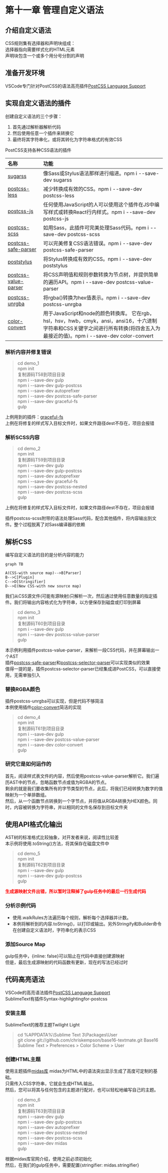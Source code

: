 # 第十一章 管理自定义语法

## 介绍自定义语法

CSS规则集有选择器和声明块组成：  
选择器指向需要样式化的HTML元素  
声明块包含一个或多个用分号分割的声明  

## 准备开发环境

VSCode专门针对PostCSS的语法高亮插件[PostCSS Language Support](https://marketplace.visualstudio.com/items?itemName=csstools.postcss)  

## 实现自定义语法的插件

创建自定义语法的三个步骤：  

1. 首先通过解析器解析代码  
2. 然后使用任意一个插件来转换它  
3. 最终将其字符串化，或将其转化为字符串格式的有效CSS  

PostCSS支持各种CSS语法的插件  

|名称|功能|
|:---|:---|
|[sugarss](https://github.com/postcss/sugarss)|像Sass或Stylus语法那样进行缩进。npm i --save-dev sugarss|
|[postcss-less](https://github.com/shellscape/postcss-less)|减少转换成有效的CSS。npm i --save-dev postcss-less|
|[postcss-js](https://github.com/postcss/postcss-js)|任何使用JavaScript的人可以使用这个插件在JS中编写样式或转换React行内样式。npm i --save-dev postcss-js|
|[postcss-scss](https://github.com/postcss/postcss-scss)|如用Sass，此插件可完美处理Sass代码。npm i --save-dev postcss-scss|
|[postcss-safe-parser](https://github.com/postcss/postcss-safe-parser)|可以完美修复CSS语法错误。npm i --save-dev postcss-safe-parser|
|[poststylus](https://github.com/madeleineostoja/poststylus)|将Stylus转换成有效的CSS。npm i --save-dev poststylus|
|[postcss-value-parser](https://github.com/TrySound/postcss-value-parser)|将CSS声明值和规则参数转换为节点树，并提供简单的遍历API。npm i --save-dev postcss-value-parser|
|[postcss-unrgba](https://github.com/csstools/postcss-unrgba)|将rgba()转换为hex值表示。npm i --save-dev postcss-unrgba|
|[color-convert](https://github.com/Qix-/color-convert)|用于JavaScript和node的颜色转换库。 它在rgb，hsl，hsv，hwb，cmyk，ansi，ansi16，十六进制字符串和CSS关键字之间进行所有转换(将四舍五入为最接近的值)。npm i --save-dev color-convert|

### 解析内容并修复错误

> cd demo_1  
> npm init  
> 复制源码T58到项目目录  
> npm i --save-dev gulp  
> npm i --save-dev gulp-postcss  
> npm i --save-dev autoprefixer  
> npm i --save-dev postcss-safe-parser  
> npm i --save-dev graceful-fs  
> gulp  

上例用到的插件：[graceful-fs](https://github.com/isaacs/node-graceful-fs)  
上例在将修复的样式写入目标文件时，如果文件路径dest不存在，项目会报错  

### 解析SCSS内容

> cd demo_2  
> npm init  
> 复制源码T59到项目目录  
> npm i --save-dev gulp  
> npm i --save-dev gulp-postcss  
> npm i --save-dev autoprefixer  
> npm i --save-dev graceful-fs  
> npm i --save-dev postcss-nested  
> npm i --save-dev postcss-scss  
> gulp  

上例在将修复的样式写入目标文件时，如果文件路径dest不存在，项目会报错  

插件postcss-scss附带的语法处理Sass代码，配合其他插件，将内容输出到文件。整个过程脱离了对Sass编译器的依赖  

## 解析CSS

编写自定义语法的目的是分析内容的能力  

```mermaid
graph TB

A(CSS-with source map)-->B[Parser]
B-->C[Plugin]
C-->D[Stringifier]
D-->E(New CSS-with new source map)
```

我们从CSS源文件(可能有源映射)只解析一次，然后通过使用任意数量的指定插件。我们将输出内容格式化为字符串，以方便保存到磁盘或打印到屏幕  

> cd demo_3  
> npm init  
> 复制源码T60到项目目录  
> npm i --save-dev gulp  
> npm i --save-dev postcss-value-parser  
> gulp  

本示例利用插件postcss-value-parser，来解析一段CSS代码，并在屏幕输出一个AST  
插件[postcss-safe-parser](https://github.com/postcss/postcss-safe-parser)和[postcss-selector-parser](https://github.com/postcss/postcss-selector-parser)可以实现类似的效果  
值得一提的是，插件postcss-selector-parser已经集成进PostCSS，可以直接使用，无需单独引入  

### 替换RGBA颜色

插件postcss-unrgba可以实现，但是代码不够简洁  
本例使用插件[color-convert](https://github.com/Qix-/color-convert)简洁的实现  

> cd demo_4  
> npm init  
> 复制源码T61到项目目录  
> npm i --save-dev gulp  
> npm i --save-dev postcss-value-parser  
> npm i --save-dev color-convert  
> gulp  

### 研究它是如何运作的

首先，阅读样式表文件的内容，然后使用postcss-value-parser解析它。我们遍历AST中的节点，忽略函数节点或值为RGBA的节点。  
剩余的就是我们要收集所有的字节类型的节点，此后，将我们已经转换为数字的值映射为一个单排数组。  
然后，从一个函数节点转换到一个字节点，并将值从RGBA转换为HEX颜色。同时，内容被转换为字符串，并以相同的文件名保存到目标文件夹  

## 使用API格式化输出

AST树的标准格式比较抽象，对开发者来说，阅读性比较差  
本示例将使用.toString()方法，将其保存在磁盘文件中  

> cd demo_5  
> npm init  
> 复制源码T62到项目目录  
> npm i --save-dev gulp  
> npm i --save-dev gulp-postcss  
> gulp  

<b style="color:red;">生成源映射文件出错，所以暂时注释掉了gulp任务中的最后一行生成代码</b>  

### 分析示例代码

- 使用.walkRules方法遍历每个规则，解析每个选择器并计数。  
- 本例将解析到的内容.toString()，以打印或输出。另外Stringify和Builder命令在创建自定义语法时，字符串化的表示CSS  

### 添加Source Map

gulp任务中，{inline: false}可以阻止在代码中直接创建源映射  
但是，最后生成源映射的代码函数有更新，现在的写法已经过时  

## 代码高亮语法

VSCode的高亮语法插件[PostCSS Language Support](https://marketplace.visualstudio.com/items?itemName=csstools.postcss)  
SublimeText有插件Syntax-highlightingfor-postcss  

### 安装主题

SublimeText的推荐主题Twilight Light

> cd %APPDATA%\Sublime Text 3\Packages\User  
> git clone git://github.com/chriskempson/base16-textmate.git Base16  
> Sublime Text > Preferences > Color Scheme > User  

### 创建HTML主题

使用主题插件[midas库](http://midasjs.com)
midas为HTML中的语法突出显示生成了高度可定制的基础。  
只需传入CSS字符串，它就会生成HTML输出。  
然后，您可以将其与任何包含的主题进行配对，也可以轻松地编写自己的主题。  

> cd demo_6  
> npm init  
> 复制源码T63到项目目录  
> npm i --save-dev gulp  
> npm i --save-dev gulp-postcss  
> npm i --save-dev autoprefixer  
> npm i --save-dev postcss-nested  
> npm i --save-dev postcss-scss  
> npm i --save-dev midas  
> gulp  

根据midas库官网介绍，使用之前必须初始化  
然后，在我们的gulp任务中，需要配置{stringifier: midas.stringifier}  
